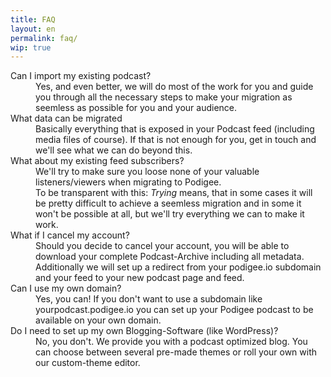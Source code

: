 ```yaml
---
title: FAQ
layout: en
permalink: faq/
wip: true
---
```


<dl>

<dt>Can I import my existing podcast?</dt>
<dd>Yes, and even better, we will do most of the work for you and guide you through all the necessary steps to make your migration as seemless as possible for you and your audience.</dd>

<dt>What data can be migrated</dt>
<dd>Basically everything that is exposed in your Podcast feed (including media files of course). If that is not enough for you, get in touch and we'll see what we can do beyond this.</dd>

<dt>What about my existing feed subscribers?</dt>
<dd>We'll try to make sure you loose none of your valuable listeners/viewers when migrating to Podigee.
<br>
To be transparent with this: <em>Trying</em> means, that in some cases it will be pretty difficult to achieve a seemless migration and in some it won't be possible at all, but we'll try everything we can to make it work.</dd>

<dt>What if I cancel my account?</dt>
<dd>Should you decide to cancel your account, you will be able to download your complete Podcast-Archive including all metadata. Additionally we will set up a redirect from your podigee.io subdomain and your feed to your new podcast page and feed.
</dd>

<dt>Can I use my own domain?</dt>
<dd>Yes, you can! If you don't want to use a subdomain like yourpodcast.podigee.io you can set up your Podigee podcast to be available on your own domain.</dd>

<dt>Do I need to set up my own Blogging-Software (like WordPress)?</dt>
<dd>No, you don't. We provide you with a podcast optimized blog. You can choose between several pre-made themes or roll your own with our custom-theme editor.</dd>

</dl>

